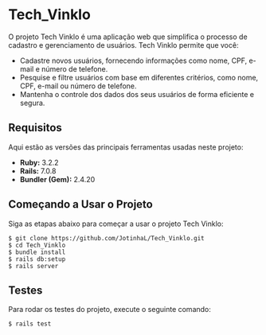 # Tech_Vinklo

O projeto Tech Vinklo é uma aplicação web que simplifica o processo de cadastro e gerenciamento de usuários. Tech Vinklo permite que você:

- Cadastre novos usuários, fornecendo informações como nome, CPF, e-mail e número de telefone.
- Pesquise e filtre usuários com base em diferentes critérios, como nome, CPF, e-mail ou número de telefone.
- Mantenha o controle dos dados dos seus usuários de forma eficiente e segura.

## Requisitos

Aqui estão as versões das principais ferramentas usadas neste projeto:

- **Ruby:** 3.2.2
- **Rails:** 7.0.8
- **Bundler (Gem):** 2.4.20

## Começando a Usar o Projeto

Siga as etapas abaixo para começar a usar o projeto Tech Vinklo:
```shell
$ git clone https://github.com/JotinhaL/Tech_Vinklo.git
$ cd Tech_Vinklo
$ bundle install
$ rails db:setup
$ rails server
```


## Testes

Para rodar os testes do projeto, execute o seguinte comando:

`$ rails test`


